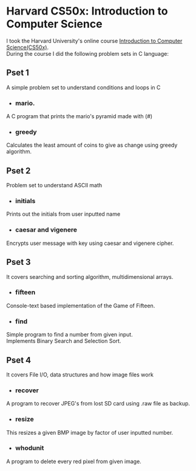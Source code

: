 # Harvard CS50x: Introduction to Computer Science
I took the Harvard University's online course [Introduction to Computer Science(CS50x)](https://www.edx.org/course/introduction-computer-science-harvardx-cs50x "CS50x").</br>
During the course I did the following problem sets in C language:

## Pset 1
A simple problem set to understand  conditions and loops in C</br>

* ### mario.
A C program that prints the mario's pyramid made with (#) <br>

* ### greedy
Calculates the least amount of coins to give as change using greedy algorithm.<br>

## Pset 2
Problem set to understand ASCII math

* ### initials
Prints out the initials from user inputted name<br>

* ### caesar and vigenere
Encrypts user message with key using caesar and vigenere cipher.<br>

## Pset 3
It covers searching and sorting algorithm, multidimensional arrays.

* ### fifteen
Console-text based implementation of the Game of Fifteen.<br>

* ### find
Simple program to find a number from given input.<br>
Implements Binary Search and Selection Sort.<br>

## Pset 4
It covers File I/O, data structures and how image files work<br>

* ### recover
A program to recover JPEG's from lost SD card using .raw file as backup.<br>

* ### resize
This resizes a given BMP image by factor of user inputted number.<br>

* ### whodunit
A program to delete every red pixel from given image.<br>






